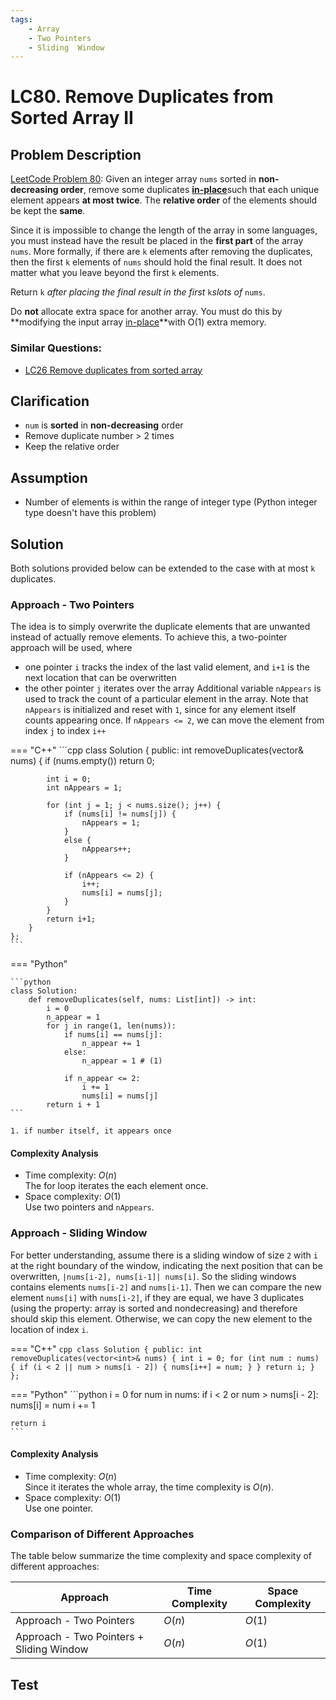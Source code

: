 ```yaml
---
tags:
    - Array
    - Two Pointers
    - Sliding  Window
---
```


# LC80. Remove Duplicates from Sorted Array II
## Problem Description
[LeetCode Problem 80](https://leetcode.com/problems/remove-duplicates-from-sorted-array-ii/): Given an integer array `nums` sorted in **non-decreasing order**, remove some duplicates [**in-place**](https://en.wikipedia.org/wiki/In-place_algorithm)such that each unique element appears **at most twice**. The **relative order** of the elements should be kept the **same**.

Since it is impossible to change the length of the array in some languages, you must instead have the result be placed in the **first part** of the array `nums`. More formally, if there are `k` elements after removing the duplicates, then the first `k` elements of `nums` should hold the final result. It does not matter what you leave beyond the first `k` elements.

Return `k` _after placing the final result in the first_ `k`_slots of_ `nums`.

Do **not** allocate extra space for another array. You must do this by **modifying the input array [in-place](https://en.wikipedia.org/wiki/In-place_algorithm)**with O(1) extra memory.

### Similar Questions:
- [LC26 Remove duplicates from sorted array](lc0026-remove-duplicates-from-sorted-array.md)

## Clarification
- `num` is **sorted** in **non-decreasing** order
- Remove duplicate number > 2 times
- Keep the relative order

## Assumption
* Number of elements is within the range of integer type (Python integer type doesn't have this problem)

## Solution
Both solutions provided below can be extended to the case with at most `k` duplicates.  
### Approach - Two Pointers
The idea is to simply overwrite the duplicate elements that are unwanted instead of actually remove elements. To achieve this, a two-pointer approach will be used, where
- one pointer `i` tracks the index of the last valid element, and `i+1` is the next location that can be overwritten
- the other pointer `j` iterates over the array
Additional variable `nAppears` is used to track the count of  a particular element in the array. Note that `nAppears` is initialized and reset with `1`, since for any element itself counts appearing once. If `nAppears <= 2`, we can move the element from index `j` to index `i++`

=== "C++"
    ```cpp
    class Solution {
    public:
        int removeDuplicates(vector<int>& nums) {
            if (nums.empty()) return 0;
            
            int i = 0;
            int nAppears = 1; 
            
            for (int j = 1; j < nums.size(); j++) {
                if (nums[i] != nums[j]) {
                    nAppears = 1;
                }
                else {
                    nAppears++;
                }
                
                if (nAppears <= 2) {
                    i++;
                    nums[i] = nums[j];
                }
            }
            return i+1;
        }
    }; 
    ```

=== "Python"

    ```python
    class Solution:
        def removeDuplicates(self, nums: List[int]) -> int:
            i = 0
            n_appear = 1
            for j in range(1, len(nums)):
                if nums[i] == nums[j]:
                    n_appear += 1
                else:
                    n_appear = 1 # (1)
                
                if n_appear <= 2:
                    i += 1
                    nums[i] = nums[j]
            return i + 1
    ```

    1. if number itself, it appears once

#### Complexity Analysis
* Time complexity: $O(n)$  
	The for loop iterates the each element once. 
* Space complexity: $O(1)$  
	Use two pointers and `nAppears`. 

### Approach - Sliding Window
For better understanding, assume there is a sliding window of size `2` with `i` at the right boundary of the window, indicating  the next position that can be overwritten, `|nums[i-2], nums[i-1]| nums[i]`. So the sliding windows contains elements `nums[i-2]` and `nums[i-1]`. Then we can compare the new element `nums[i]` with `nums[i-2]`, if they are equal, we have 3 duplicates (using the property: array is sorted and nondecreasing) and therefore should skip this element. Otherwise, we can copy the new element to the location of index `i`.  

=== "C++"
    ```cpp
    class Solution {
    public:
        int removeDuplicates(vector<int>& nums) {
            int i = 0;
            for (int num : nums) {
                if (i < 2 || num > nums[i - 2]) {
                    nums[i++] = num;
                }
            }
            return i;
        }
    };
    ```

=== "Python"
    ```python
    i = 0
    for num in nums:
        if i < 2 or num > nums[i - 2]:
            nums[i] = num
            i += 1

    return i
    ```

#### Complexity Analysis
* Time complexity: $O(n)$  
	Since it iterates the whole array, the time complexity is $O(n)$.
* Space complexity: $O(1)$  
	Use one pointer. 

### Comparison of Different Approaches
The table below summarize the time complexity and space complexity of different approaches:

Approach 	 | Time Complexity 	| Space Complexity  |
------------ | --------------- 	| ---------------- |
Approach - Two Pointers |  $O(n)$ 	   	   	| $O(1)$ |
Approach - Two Pointers + Sliding Window |  $O(n)$      		| $O(1)$ |

## Test